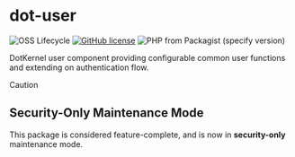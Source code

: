 # dot-user

![OSS Lifecycle](https://img.shields.io/osslifecycle/dotkernel/dot-user)
[![GitHub license](https://img.shields.io/github/license/dotkernel/dot-user)](https://github.com/dotkernel/dot-user/blob/2.0/LICENSE.md)
![PHP from Packagist (specify version)](https://img.shields.io/packagist/php-v/dotkernel/dot-user/2.9.4)

DotKernel user component providing configurable common user functions and extending on authentication flow.

> [!CAUTION]
> ## Security-Only Maintenance Mode
>
> This package is considered feature-complete, and is now in **security-only** maintenance mode.
